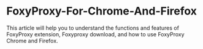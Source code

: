 # FoxyProxy-For-Chrome-And-Firefox
This article will help you to understand the functions and features of FoxyProxy extension, Foxyproxy download, and how to use FoxyProxy Chrome and Firefox.
